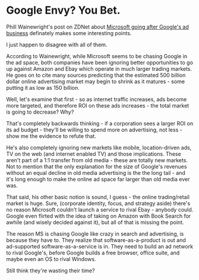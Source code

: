 Google Envy? You Bet.
=========================================

Phill Wainewright's post on ZDNet about [Microsoft going after Google's ad business](http://blogs.zdnet.com/SAAS/?p=162) definately makes some interesting points.

I just happen to disagree with all of them.

According to Wainewright, while Microsoft seems to be chasing Google in the ad space, both companies have been ignoring better opportunities to go up against Amazon and Ebay which operate in much larger trading markets. He goes on to cite many sources predicting that the estimated 500 billion dollar online advertising market may begin to shrink as it matures - some putting it as low as 150 billion.

Well, let's examine that first - so as internet traffic increases, ads become more targeted, and therefore ROI on these ads increases - the total market is going to decrease? Why?

That's completely backwards thinking - if a corporation sees a larger ROI on its ad budget - they'll be willing to spend more on advertising, not less - show me the evidence to refute that.

He's also completely ignoring new markets like mobile, location-driven ads, TV on the web (and internet enabled TV) and those implications. These aren't part of a 1:1 transfer from old media - these are totally new markets. Not to mention that the only explanation for the size of Google's revenues without an equal decline in old media advertising is the the long tail - and it's long enough to make the online ad space far larger than old media ever was.

That said, his other basic notion is sound, I guess - the online trading/retail market is huge. Sure, (corporate identity, focus, and strategy aside) there's no reason Microsoft couldn't launch a service to rival Ebay - anybody could. Google even flirted with the idea of taking on Amazon with Book Search for awhile (and wisely decided against it), but all of that is missing the point.

The reason MS is chasing Google like crazy in search and advertising, is because they have to. They realize that software-as-a-product is out and ad-supported software-as-a-service is in. They need to build an ad network to rival Google's, before Google builds a free browser, office suite, and maybe even an OS to rival Windows.

Still think they're wasting their time?

[](http://blogs.zdnet.com/SAAS/index.php?p=162)
